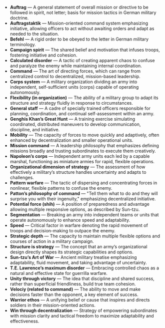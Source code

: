 - **Auftrag** — A general statement of overall mission or directive to be followed in spirit, not letter; basis for mission tactics in German military doctrine.  
- **Auftragstaktik** — Mission-oriented command system emphasizing initiative, allowing officers to act without awaiting orders and adapt as needed to the situation.  
- **Befehl** — A rigid order to be obeyed to the letter in German military terminology.  
- **Campaign spirit** — The shared belief and motivation that infuses troops, fostering initiative and cohesion.  
- **Calculated disorder** — A tactic of creating apparent chaos to confuse and paralyze the enemy while maintaining internal coordination.  
- **Command** — The art of directing forces, which can range from centralized control to decentralized, mission-based leadership.  
- **Corps system** — A military organization dividing an army into independent, self-sufficient units (corps) capable of operating autonomously.  
- **Flexibility (in organization)** — The ability of a military group to adapt its structure and strategy fluidly in response to circumstances.  
- **General staff** — A cadre of specially trained officers responsible for planning, coordination, and continual self-assessment within an army.  
- **Genghis Khan’s Great Hunt** — A training exercise simulating coordinated, distributed maneuvers to develop communication, discipline, and initiative.  
- **Mobility** — The capacity of forces to move quickly and adaptively, often enhanced by decentralization and smaller operational units.  
- **Mission command** — A leadership philosophy that emphasizes defining missions broadly and trusting subordinates to execute them creatively.  
- **Napoleon’s corps** — Independent army units each led by a capable marshal, functioning as miniature armies for rapid, flexible operations.  
- **Organizational dimension of strategy** — The assessment of how effectively a military’s structure handles uncertainty and adapts to challenges.  
- **Pattern warfare** — The tactic of dispersing and concentrating forces in nonlinear, flexible patterns to confuse the enemy.  
- **Patton’s philosophy of command** — "Tell them what to do and they will surprise you with their ingenuity," emphasizing decentralized initiative.  
- **Potential force (shih)** — A position of preparedness and advantage allowing multiple responsive options, as described by Sun-tzu.  
- **Segmentation** — Breaking an army into independent teams or units that operate autonomously to enhance speed and adaptability.  
- **Speed** — Critical factor in warfare denoting the rapid movement of troops and decision-making to outpace the enemy.  
- **Strategic depth** — The capacity to maintain multiple flexible options and courses of action in a military campaign.  
- **Structure is strategy** — The concept that an army’s organizational design directly shapes its strategic capabilities and options.  
- **Sun-tzu’s Art of War** — Ancient military treatise emphasizing adaptability, fluid movement, and taking advantage of uncertainty.  
- **T.E. Lawrence’s maximum disorder** — Embracing controlled chaos as a natural and effective state for guerrilla warfare.  
- **Unity through victory** — The idea that discipline and shared success, rather than superficial friendliness, build true team cohesion.  
- **Velociy (related to command)** — The ability to move and make decisions faster than the opponent, a key element of success.  
- **Warrior ethos** — A unifying belief or cause that inspires and directs soldiers in their mission-oriented actions.  
- **Win through decentralization** — Strategy of empowering subordinates with mission clarity and tactical freedom to maximize adaptability and effectiveness.
